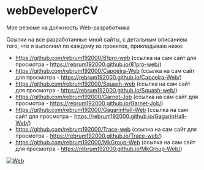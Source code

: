 # webDeveloperCV

Мое резюме на должность Web-разработчика

Ссылки на все разработанные мной сайты, с детальным описанием того, что я выполнил по каждому из проектов, прикладываю ниже:

- https://github.com/rebrum192000/81pro-web (ссылка на сам сайт для просмотра - https://rebrum192000.github.io/81pro-web/)
- https://github.com/rebrum192000/Capoeira-Web (ссылка на сам сайт для просмотра - https://rebrum192000.github.io/Capoeira-Web/)
- https://github.com/rebrum192000/Squash-web (ссылка на сам сайт для просмотра - https://rebrum192000.github.io/Squash-web/)
- https://github.com/rebrum192000/Garnet-Job (ссылка на сам сайт для просмотра - https://rebrum192000.github.io/Garnet-Job/)
- https://github.com/rebrum192000/GagarinHall-Web (ссылка на сам сайт для просмотра - https://rebrum192000.github.io/GagarinHall-Web/)
- https://github.com/rebrum192000/Trace-web (ссылка на сам сайт для просмотра - https://rebrum192000.github.io/Trace-web/)
- https://github.com/rebrum192000/MkGroup-Web (ссылка на сам сайт для просмотра - https://rebrum192000.github.io/MkGroup-Web/)

<a href="https://ibb.co/XpJSGQH"><img src="https://i.ibb.co/6bsgqMQ/Web.jpg" alt="Web" border="0"></a>
